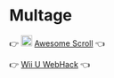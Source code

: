 # Multage

👉 <img src="https://raw.githubusercontent.com/N0ub4x/Multage/main/Images/Logo/Awesome%20Scroll.ico" height="20" width="20" /> [Awesome Scroll](https://n0ub4x.github.io/Multage/Awesome%20Scroll/) 👈

👉 [Wii U WebHack](https://n0ub4x.github.io/Multage/WiiU/) 👈
